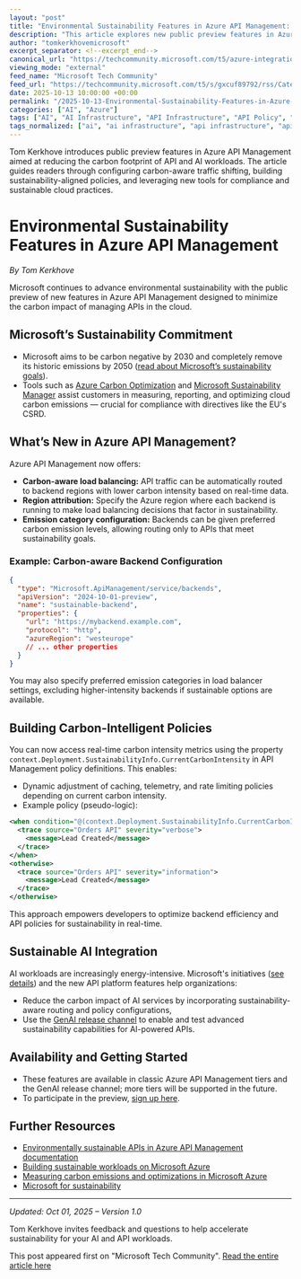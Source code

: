 ```yaml
---
layout: "post"
title: "Environmental Sustainability Features in Azure API Management: Minimizing API Infrastructure Carbon Impact"
description: "This article explores new public preview features in Azure API Management focused on reducing the environmental impact of API infrastructure. It details capabilities such as carbon-aware load balancing, policy customization using carbon intensity metrics, and their integration with AI workloads—all designed to support organizational sustainability goals and compliance with standards like CSRD."
author: "tomkerkhovemicrosoft"
excerpt_separator: <!--excerpt_end-->
canonical_url: "https://techcommunity.microsoft.com/t5/azure-integration-services-blog/building-environmental-aware-api-platforms-with-azure-api/ba-p/4458308"
viewing_mode: "external"
feed_name: "Microsoft Tech Community"
feed_url: "https://techcommunity.microsoft.com/t5/s/gxcuf89792/rss/Category?category.id=Azure"
date: 2025-10-13 10:00:00 +00:00
permalink: "/2025-10-13-Environmental-Sustainability-Features-in-Azure-API-Management-Minimizing-API-Infrastructure-Carbon-Impact.html"
categories: ["AI", "Azure"]
tags: ["AI", "AI Infrastructure", "API Infrastructure", "API Policy", "Azure", "Azure API Management", "Azure Carbon Intensity", "Carbon Optimization", "Community", "Compliance", "Environmental Sustainability", "GenAI", "Green IT", "Load Balancing", "Microsoft Azure", "Scope 2 Emissions", "Sustainability Reporting", "Sustainable Workloads"]
tags_normalized: ["ai", "ai infrastructure", "api infrastructure", "api policy", "azure", "azure api management", "azure carbon intensity", "carbon optimization", "community", "compliance", "environmental sustainability", "genai", "green it", "load balancing", "microsoft azure", "scope 2 emissions", "sustainability reporting", "sustainable workloads"]
---
```


Tom Kerkhove introduces public preview features in Azure API Management aimed at reducing the carbon footprint of API and AI workloads. The article guides readers through configuring carbon-aware traffic shifting, building sustainability-aligned policies, and leveraging new tools for compliance and sustainable cloud practices.<!--excerpt_end-->

# Environmental Sustainability Features in Azure API Management

*By Tom Kerkhove*

Microsoft continues to advance environmental sustainability with the public preview of new features in Azure API Management designed to minimize the carbon impact of managing APIs in the cloud.

## Microsoft’s Sustainability Commitment

- Microsoft aims to be carbon negative by 2030 and completely remove its historic emissions by 2050 ([read about Microsoft’s sustainability goals](https://blogs.microsoft.com/blog/2020/01/16/microsoft-will-be-carbon-negative-by-2030/)).
- Tools such as [Azure Carbon Optimization](https://learn.microsoft.com/en-us/azure/carbon-optimization/overview) and [Microsoft Sustainability Manager](https://www.microsoft.com/sustainability/microsoft-sustainability-manager) assist customers in measuring, reporting, and optimizing cloud carbon emissions — crucial for compliance with directives like the EU's CSRD.

## What’s New in Azure API Management?

Azure API Management now offers:

- **Carbon-aware load balancing:** API traffic can be automatically routed to backend regions with lower carbon intensity based on real-time data.
- **Region attribution:** Specify the Azure region where each backend is running to make load balancing decisions that factor in sustainability.
- **Emission category configuration:** Backends can be given preferred carbon emission levels, allowing routing only to APIs that meet sustainability goals.

### Example: Carbon-aware Backend Configuration

```json
{
  "type": "Microsoft.ApiManagement/service/backends",
  "apiVersion": "2024-10-01-preview",
  "name": "sustainable-backend",
  "properties": {
    "url": "https://mybackend.example.com",
    "protocol": "http",
    "azureRegion": "westeurope"
    // ... other properties
  }
}
```

You may also specify preferred emission categories in load balancer settings, excluding higher-intensity backends if sustainable options are available.

## Building Carbon-Intelligent Policies

You can now access real-time carbon intensity metrics using the property `context.Deployment.SustainabilityInfo.CurrentCarbonIntensity` in API Management policy definitions. This enables:

- Dynamic adjustment of caching, telemetry, and rate limiting policies depending on current carbon intensity.
- Example policy (pseudo-logic):

```xml
<when condition="@(context.Deployment.SustainabilityInfo.CurrentCarbonIntensity >= CarbonIntensityCategory.High)">
  <trace source="Orders API" severity="verbose">
    <message>Lead Created</message>
  </trace>
</when>
<otherwise>
  <trace source="Orders API" severity="information">
    <message>Lead Created</message>
  </trace>
</otherwise>
```

This approach empowers developers to optimize backend efficiency and API policies for sustainability in real-time.

## Sustainable AI Integration

AI workloads are increasingly energy-intensive. Microsoft's initiatives ([see details](https://blogs.microsoft.com/blog/2024/04/02/sustainable-by-design-advancing-the-sustainability-of-ai/)) and the new API platform features help organizations:

- Reduce the carbon impact of AI services by incorporating sustainability-aware routing and policy configurations,
- Use the [GenAI release channel](https://learn.microsoft.com/azure/api-management/configure-service-update-settings) to enable and test advanced sustainability capabilities for AI-powered APIs.

## Availability and Getting Started

- These features are available in classic Azure API Management tiers and the GenAI release channel; more tiers will be supported in the future.
- To participate in the preview, [sign up here](https://aka.ms/apim/sustainability/preview/join).

## Further Resources

- [Environmentally sustainable APIs in Azure API Management documentation](https://aka.ms/apim/sustainability/docs)
- [Building sustainable workloads on Microsoft Azure](https://learn.microsoft.com/azure/well-architected/sustainability/sustainability-get-started)
- [Measuring carbon emissions and optimizations in Microsoft Azure](https://learn.microsoft.com/en-us/azure/carbon-optimization/overview)
- [Microsoft for sustainability](https://www.microsoft.com/sustainability/cloud)

---

*Updated: Oct 01, 2025 – Version 1.0*

Tom Kerkhove invites feedback and questions to help accelerate sustainability for your AI and API workloads.

This post appeared first on "Microsoft Tech Community". [Read the entire article here](https://techcommunity.microsoft.com/t5/azure-integration-services-blog/building-environmental-aware-api-platforms-with-azure-api/ba-p/4458308)
